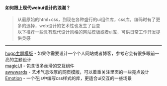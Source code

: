#### 如何跟上现代webui设计的浪潮？
> 从最原始的html+css，到现在各种盛行的ui组件库，css库，编码时有了更多的选择，web设计的艺术性也发生了巨变   
> 以下推荐一些具有现代设计风格的网站模版或者ui库，可供日常工作开发提供灵感

---

[hugo主题模版](https://themes.gohugo.io/) - 如果你需要设计一个个人网站或者博客，参考它会有很多眼前一亮的主题设计   
[magicUI](https://magicui.design/docs/components/dock) - 包含很多丝滑的交互组件   
[awwwards](https://www.awwwards.com/) - 艺术气息浓厚的网页模版，可以着重关注里面的一些亮点设计   
[Emotion](https://emotion.sh/docs/introduction) - 一个在js中编写css样式的库，更适合ui交互的一些场景   

